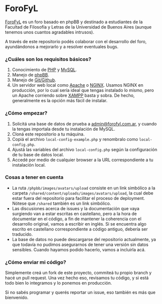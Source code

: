 ForoFyL
=======

[ForoFyL](http://www.forofyl.com.ar/) es un foro basado en phpBB y destinado a estudiantes de la Facultad de Filosofía y Letras de la Universidad de Buenos Aires (aunque tenemos unos cuantos agradables intrusos).

A través de este repositorio podés colaborar con el desarrollo del foro, ayundándonos a mejorarlo y a resolver eventuales bugs.

### ¿Cuáles son los requisitos básicos?

1. Conocimiento de [PHP](http://php.net/) y [MySQL](http://www.mysql.com/).
2. Manejo de [phpBB](https://www.phpbb.com/).
3. Manejo de [Git/Github](http://try.github.io/levels/1/challenges/1).
4. Un servidor web local como [Apache](http://httpd.apache.org/) o [NGINX](http://nginx.org/). Usamos NGINX en producción, por lo cual sería ideal que tengas instalado lo mismo, pero un Apache corriendo sobre [XAMPP](http://www.apachefriends.org/en/xampp.html) basta y sobra. De hecho, generalmente es la opción más fácil de instalar.

### ¿Cómo empezar?

1. Solicitá una base de datos de prueba a [admin@forofyl.com.ar](mailto:admin@forofyl.com.ar), y cuando la tengas importala desde tu instalación de MySQL.
2. Cloná este repositorio a tu máquina.
3. Copiá el archivo `local-config-example.php` y renombralo como `local-config.php`.
4. Ajustá las variables del archivo `local-config.php` según la configuración de tu base de datos local.
4. Accedé por medio de cualquier browser a la URL correspondiente a tu instalación local.

### Cosas a tener en cuenta

* La ruta `/phpbb/images/avatars/upload` consiste en un link simbólico a la carpeta `/shared/content/uploads/images/avatars/upload`, la cual debe estar fuera del repositorio para facilitar el proceso de deployment. Nótese que `/shared` también es un link simbólico.
* Las discusiones acerca de issues y la documentación que vaya surgiendo van a estar escritas en castellano, pero a la hora de documentar en el código, a fin de mantener la coherencia con el desarrollo original, vamos a escribir en inglés. Si se encuentra algo escrito en castellano correspondiente a código antiguo, debería ser traducido.
* La base de datos no puede descargarse del repositorio actualmente, ya que todavía no pudimos asegurarnos de tener una versión sin datos sensibles. Cuando hayamos podido hacerlo, vamos a incluirla acá.

### ¿Cómo enviar mi código?

Simplemente creá un fork de este proyecto, commiteá tu propio branch y hacé un pull request. Una vez hecho eso, revisamos tu código, y si está todo bien lo integramos y lo ponemos en producción.

Si no sabés programar y querés reportar un issue, eso también es más que bienvenido.
